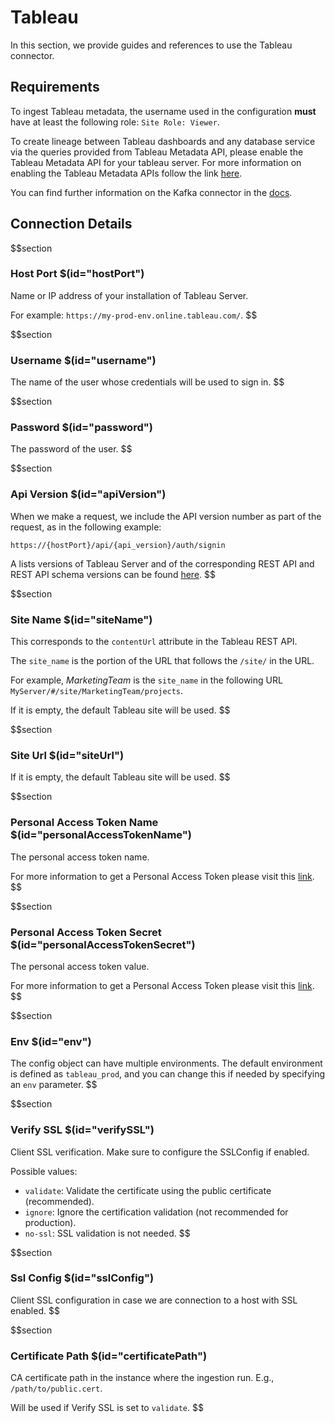# Tableau

In this section, we provide guides and references to use the Tableau connector.

## Requirements

To ingest Tableau metadata, the username used in the configuration **must** have at least the following role: `Site Role: Viewer`.

To create lineage between Tableau dashboards and any database service via the queries provided from Tableau Metadata API, please enable the Tableau Metadata API for your tableau server. For more information on enabling the Tableau Metadata APIs follow the link [here](https://help.tableau.com/current/api/metadata_api/en-us/docs/meta_api_start.html).

You can find further information on the Kafka connector in the [docs](https://docs.open-metadata.org/connectors/dashboard/tableau).

## Connection Details

$$section
### Host Port $(id="hostPort")

Name or IP address of your installation of Tableau Server. 

For example: `https://my-prod-env.online.tableau.com/`.
$$

$$section
### Username $(id="username")

The name of the user whose credentials will be used to sign in.
$$

$$section
### Password $(id="password")

The password of the user.
$$

$$section
### Api Version $(id="apiVersion")

When we make a request, we include the API version number as part of the request, as in the following example:

`https://{hostPort}/api/{api_version}/auth/signin`

A lists versions of Tableau Server and of the corresponding REST API and REST API schema versions can be found [here](https://help.tableau.com/current/api/rest_api/en-us/REST/rest_api_concepts_versions.htm).
$$

$$section
### Site Name $(id="siteName")

This corresponds to the `contentUrl` attribute in the Tableau REST API. 

The `site_name` is the portion of the URL that follows the `/site/` in the URL. 

For example, _MarketingTeam_ is the `site_name` in the following URL `MyServer/#/site/MarketingTeam/projects`. 

If it is empty, the default Tableau site will be used.
$$

$$section
### Site Url $(id="siteUrl")

If it is empty, the default Tableau site will be used.
$$

$$section
### Personal Access Token Name $(id="personalAccessTokenName")

The personal access token name.

For more information to get a Personal Access Token please visit this [link](https://help.tableau.com/current/server/en-us/security_personal_access_tokens.htm).
$$

$$section
### Personal Access Token Secret $(id="personalAccessTokenSecret")

The personal access token value.

For more information to get a Personal Access Token please visit this [link](https://help.tableau.com/current/server/en-us/security_personal_access_tokens.htm).
$$

$$section
### Env $(id="env")

The config object can have multiple environments. The default environment is defined as `tableau_prod`, and you can change this if needed by specifying an `env` parameter.
$$

$$section
### Verify SSL $(id="verifySSL")

Client SSL verification. Make sure to configure the SSLConfig if enabled.

Possible values:
- `validate`: Validate the certificate using the public certificate (recommended).
- `ignore`: Ignore the certification validation (not recommended for production).
- `no-ssl`: SSL validation is not needed.
$$

$$section
### Ssl Config $(id="sslConfig")

Client SSL configuration in case we are connection to a host with SSL enabled.
$$

$$section
### Certificate Path $(id="certificatePath")

CA certificate path in the instance where the ingestion run. E.g., `/path/to/public.cert`. 

Will be used if Verify SSL is set to `validate`.
$$
